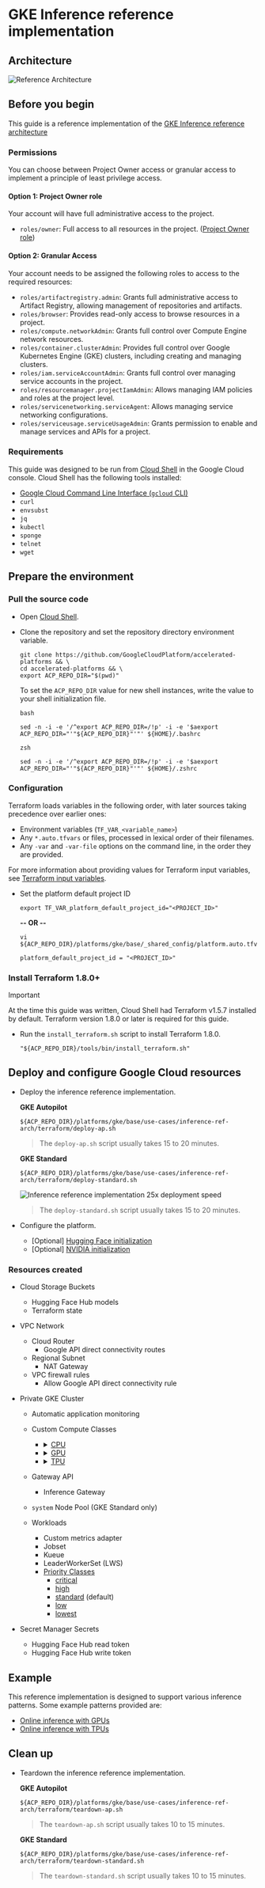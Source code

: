 # GKE Inference reference implementation

## Architecture

![Reference Architecture](/docs/platforms/gke/base/use-cases/inference-ref-arch/images/reference_architecture_simple.svg)

## Before you begin

This guide is a reference implementation of the
[GKE Inference reference architecture](/docs/platforms/gke/base/use-cases/inference-ref-arch/README.md)

### Permissions

You can choose between Project Owner access or granular access to implement a
principle of least privilege access.

#### Option 1: Project Owner role

Your account will have full administrative access to the project.

- `roles/owner`: Full access to all resources in the project.
  ([Project Owner role](https://cloud.google.com/iam/docs/roles-overview#legacy-basic))

#### Option 2: Granular Access

Your account needs to be assigned the following roles to access to the required
resources:

- `roles/artifactregistry.admin`: Grants full administrative access to Artifact
  Registry, allowing management of repositories and artifacts.
- `roles/browser`: Provides read-only access to browse resources in a project.
- `roles/compute.networkAdmin`: Grants full control over Compute Engine network
  resources.
- `roles/container.clusterAdmin`: Provides full control over Google Kubernetes
  Engine (GKE) clusters, including creating and managing clusters.
- `roles/iam.serviceAccountAdmin`: Grants full control over managing service
  accounts in the project.
- `roles/resourcemanager.projectIamAdmin`: Allows managing IAM policies and
  roles at the project level.
- `roles/servicenetworking.serviceAgent`: Allows managing service networking
  configurations.
- `roles/serviceusage.serviceUsageAdmin`: Grants permission to enable and manage
  services and APIs for a project.

### Requirements

This guide was designed to be run from
[Cloud Shell](https://cloud.google.com/shell) in the Google Cloud console. Cloud
Shell has the following tools installed:

- [Google Cloud Command Line Interface (`gcloud` CLI)](https://cloud.google.com/cli)
- `curl`
- `envsubst`
- `jq`
- `kubectl`
- `sponge`
- `telnet`
- `wget`

## Prepare the environment

### Pull the source code

- Open [Cloud Shell](https://cloud.google.com/shell).

- Clone the repository and set the repository directory environment variable.

  ```
  git clone https://github.com/GoogleCloudPlatform/accelerated-platforms && \
  cd accelerated-platforms && \
  export ACP_REPO_DIR="$(pwd)"
  ```

  To set the `ACP_REPO_DIR` value for new shell instances, write the value to
  your shell initialization file.

  `bash`

  ```shell
  sed -n -i -e '/^export ACP_REPO_DIR=/!p' -i -e '$aexport ACP_REPO_DIR="'"${ACP_REPO_DIR}"'"' ${HOME}/.bashrc
  ```

  `zsh`

  ```shell
  sed -n -i -e '/^export ACP_REPO_DIR=/!p' -i -e '$aexport ACP_REPO_DIR="'"${ACP_REPO_DIR}"'"' ${HOME}/.zshrc
  ```

### Configuration

Terraform loads variables in the following order, with later sources taking
precedence over earlier ones:

- Environment variables (`TF_VAR_<variable_name>`)
- Any `*.auto.tfvars` or files, processed in lexical order of their filenames.
- Any `-var` and `-var-file` options on the command line, in the order they are
  provided.

For more information about providing values for Terraform input variables, see
[Terraform input variables](https://developer.hashicorp.com/terraform/language/values/variables).

- Set the platform default project ID

  ```shell
  export TF_VAR_platform_default_project_id="<PROJECT_ID>"
  ```

  **-- OR --**

  ```shell
  vi ${ACP_REPO_DIR}/platforms/gke/base/_shared_config/platform.auto.tfvars
  ```

  ```hcl
  platform_default_project_id = "<PROJECT_ID>"
  ```

### Install Terraform 1.8.0+

> [!IMPORTANT]  
> At the time this guide was written, Cloud Shell had Terraform v1.5.7 installed
> by default. Terraform version 1.8.0 or later is required for this guide.

- Run the `install_terraform.sh` script to install Terraform 1.8.0.

  ```shell
  "${ACP_REPO_DIR}/tools/bin/install_terraform.sh"
  ```

## Deploy and configure Google Cloud resources

- Deploy the inference reference implementation.

  **GKE Autopilot**

  ```shell
  ${ACP_REPO_DIR}/platforms/gke/base/use-cases/inference-ref-arch/terraform/deploy-ap.sh
  ```

  > The `deploy-ap.sh` script usually takes 15 to 20 minutes.

  **GKE Standard**

  ```shell
  ${ACP_REPO_DIR}/platforms/gke/base/use-cases/inference-ref-arch/terraform/deploy-standard.sh
  ```

  ![Inference reference implementation 25x deployment speed](/docs/platforms/gke/base/use-cases/inference-ref-arch/images/inference-reference-implementation-deploy-standard-25x.svg)

  > The `deploy-standard.sh` script usually takes 15 to 20 minutes.

- Configure the platform.

  - [Optional]
    [Hugging Face initialization](/platforms/gke/base/core/huggingface/initialize/README.md)
  - [Optional]
    [NVIDIA initialization](/platforms/gke/base/core/nvidia/initialize/README.md)

### Resources created

- Cloud Storage Buckets

  - Hugging Face Hub models
  - Terraform state

- VPC Network

  - Cloud Router
    - Google API direct connectivity routes
  - Regional Subnet
    - NAT Gateway
  - VPC firewall rules
    - Allow Google API direct connectivity rule

- Private GKE Cluster

  - Automatic application monitoring
  - Custom Compute Classes

    - <details>
        <summary>
          <a href="/platforms/gke/base/core/custom_compute_class/templates/manifests/cpu">CPU</a>
        </summary>
        <ul>
          <li>cpu-n4-s-8</li>
        <ul>
      </details>
    - <details>
        <summary>
          <a href="/platforms/gke/base/core/custom_compute_class/templates/manifests/gpu">GPU</a>
        </summary>
        <ul>
          <li>gpu-a100-40gb-x2</li>
          <li>gpu-a100-80gb-x1</li>
          <li>gpu-h100-80gb-high-x1</li>
          <li>gpu-h100-80gb-high-x2</li>
          <li>gpu-h100-80gb-high-x4</li>
          <li>gpu-h100-80gb-high-x8</li>
          <li>gpu-h100-80gb-mega-x8</li>
          <li>gpu-h200-141gb-ultra-x8</li>
          <li>gpu-l4-24gb-s4-x1</li>
          <li>gpu-l4-24gb-s8-x1</li>
          <li>gpu-l4-24gb-s12-x1</li>
          <li>gpu-l4-24gb-s16-x1</li>
          <li>gpu-l4-24gb-s32-x1</li>
          <li>gpu-l4-24gb-x2</li>
          <li>gpu-l4-24gb-x4</li>
          <li>gpu-l4-24gb-x8</li>
        <ul>
      </details>
    - <details>
        <summary>
          <a href="/platforms/gke/base/core/custom_compute_class/templates/manifests/tpu">TPU</a>
        </summary>
        <ul>
          <li>tpu-v4-2x2x1</li>
          <li>tpu-v4-2x2x2</li>
          <li>tpu-v5e-2x2</li>
          <li>tpu-v5e-2x4</li>
          <li>tpu-v5p-2x2x1</li>
          <li>tpu-v5p-2x2x2</li>
          <li>tpu-v6e-2x2</li>
          <li>tpu-v6e-2x4</li>
        </ul>
      </details>

  - Gateway API
    - Inference Gateway
  - `system` Node Pool (GKE Standard only)
  - Workloads
    - Custom metrics adapter
    - Jobset
    - Kueue
    - LeaderWorkerSet (LWS)
    - [Priority Classes](/platforms/gke/base/core/workloads/priority_class/templates/manifests)
      - [critical](/docs/platforms/gke/base/core/workloads/priority_class/templates/manifests/priority-class-critical.yaml)
      - [high](/docs/platforms/gke/base/core/workloads/priority_class/templates/manifests/priority-class-high.yaml)
      - [standard](/docs/platforms/gke/base/core/workloads/priority_class/templates/manifests/priority-class-standard.yaml)
        (default)
      - [low](/docs/platforms/gke/base/core/workloads/priority_class/templates/manifests/priority-class-low.yaml)
      - [lowest](/docs/platforms/gke/base/core/workloads/priority_class/templates/manifests/priority-class-lowest.yaml)

- Secret Manager Secrets

  - Hugging Face Hub read token
  - Hugging Face Hub write token

## Example

This reference implementation is designed to support various inference patterns.
Some example patterns provided are:

- [Online inference with GPUs](/platforms/gke/base/use-cases/inference-ref-arch/examples/online-inference-gpu/README.md)
- [Online inference with TPUs](/platforms/gke/base/use-cases/inference-ref-arch/examples/online-inference-tpu/README.md)

## Clean up

- Teardown the inference reference implementation.

  **GKE Autopilot**

  ```shell
  ${ACP_REPO_DIR}/platforms/gke/base/use-cases/inference-ref-arch/terraform/teardown-ap.sh
  ```

  > The `teardown-ap.sh` script usually takes 10 to 15 minutes.

  **GKE Standard**

  ```shell
  ${ACP_REPO_DIR}/platforms/gke/base/use-cases/inference-ref-arch/terraform/teardown-standard.sh
  ```

  > The `teardown-standard.sh` script usually takes 10 to 15 minutes.
